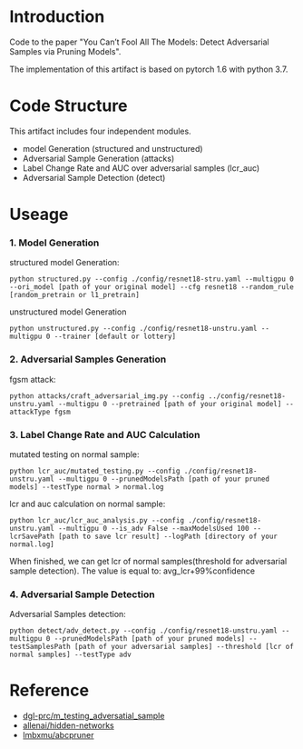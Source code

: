 
# Introduction

Code to the paper "You Can’t Fool All The Models: Detect Adversarial Samples via Pruning Models".

The implementation of this artifact is based on pytorch 1.6 with python 3.7. 

# Code Structure

This artifact includes four independent modules.

- model Generation (structured and unstructured)
- Adversarial Sample Generation (attacks)
- Label Change Rate and AUC over adversarial samples (lcr_auc)
- Adversarial Sample Detection (detect)


# Useage

### 1. Model Generation
structured model Generation:

```
python structured.py --config ./config/resnet18-stru.yaml --multigpu 0 --ori_model [path of your original model] --cfg resnet18 --random_rule [random_pretrain or l1_pretrain]
```
unstructured model Generation 

```
python unstructured.py --config ./config/resnet18-unstru.yaml --multigpu 0 --trainer [default or lottery]
```
### 2. Adversarial Samples Generation

fgsm attack:

```
python attacks/craft_adversarial_img.py --config ../config/resnet18-unstru.yaml --multigpu 0 --pretrained [path of your original model] --attackType fgsm
```
### 3. Label Change Rate and AUC Calculation
mutated testing on normal sample:

```
python lcr_auc/mutated_testing.py --config ./config/resnet18-unstru.yaml --multigpu 0 --prunedModelsPath [path of your pruned models] --testType normal > normal.log
```
lcr and auc calculation on normal sample:

```
python lcr_auc/lcr_auc_analysis.py --config ./config/resnet18-unstru.yaml --multigpu 0 --is_adv False --maxModelsUsed 100 --lcrSavePath [path to save lcr result] --logPath [directory of your normal.log]
```
When finished, we can get lcr of normal samples(threshold for adversarial sample detection). The value is equal to: avg_lcr+99%confidence


### 4. Adversarial Sample Detection
Adversarial Samples detection:

```
python detect/adv_detect.py --config ./config/resnet18-unstru.yaml --multigpu 0 --prunedModelsPath [path of your pruned models] --testSamplesPath [path of your adversarial samples] --threshold [lcr of normal samples] --testType adv
```

# Reference
- [dgl-prc/m_testing_adversatial_sample](https://github.com/dgl-prc/m_testing_adversatial_sample)
- [allenai/hidden-networks](https://github.com/allenai/hidden-networks)
- [lmbxmu/abcpruner](https://github.com/lmbxmu/abcpruner)













 
